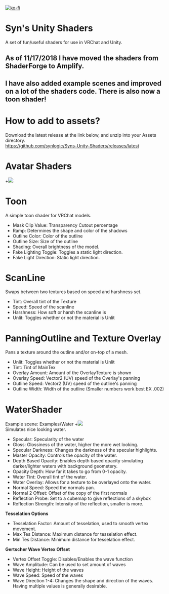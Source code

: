 [![ko-fi](https://ko-fi.com/img/githubbutton_sm.svg)](https://ko-fi.com/W7W21OEBU)
# Syn's Unity Shaders
A set of fun/useful shaders for use in VRChat and Unity.  

## As of 11/17/2018 I have moved the shaders from ShaderForge to Amplify.
## I have also added example scenes and improved on a lot of the shaders code.  There is also now a toon shader!

# How to add to assets?  
Download the latest release at the link below, and unzip into your Assets directory.  
https://github.com/synlogic/Syns-Unity-Shaders/releases/latest
  
# Avatar Shaders
+<img src="Syns-Unity-Shaders/Assets/avatar-shaders.gif?raw=true">
  
# Toon
A simple toon shader for VRChat models.
  * Mask Clip Value:  Transparency Cutout percentage
  * Ramp:  Determines the shape and color of the shadows
  * Outline Color:  Color of the outline
  * Outline Size:  Size of the outline
  * Shading:  Overall brightness of the model.
  * Fake Lighting Toggle:  Toggles a static light direction.
  * Fake Light Direction:  Static light direction.
  
# ScanLine  
Swaps between two textures based on speed and harshness set.
  * Tint:      Overall tint of the Texture
  * Speed:     Speed of the scanline
  * Harshness: How soft or harsh the scanline is
  * Unlit:     Toggles whether or not the material is Unlit
  
# PanningOutline and Texture Overlay
Pans a texture around the outline and/or on-top of a mesh.  
  * Unlit:     		 Toggles whether or not the material is Unlit
  * Tint:  			 Tint of MainTex
  * Overlay Amount:  Amount of the OverlayTexture is shown
  * Overlay Speed:   Vector2 (UV) speed of the Overlay's panning
  * Outline Speed:   Vector2 (UV) speed of the outline's panning
  * Outline Width:   Width of the outline (Smaller numbers work best EX .002)
  
  
# WaterShader  
Example scene: Examples/Water
+<img src="Syns-Unity-Shaders/Assets/water-shader.png?raw=true">  
Simulates nice looking water.
  * Specular:            Specularity of the water
  * Gloss:  			 Glossiness of the water, higher the more wet looking.
  * Specular Darkness:   Changes the darkness of the specular highlights.
  * Master Opacity:  	 Controls the opacity of the water.
  * Depth Based Opacity: Enables depth based opacity simulating darker/lighter waters with background geometery.
  * Opacity Depth:       How far it takes to go from 0-1 opacity.
  * Water Tint:          Overall tint of the water.
  * Water Overlay:       Allows for a texture to be overlayed onto the water.
  * Normal Speed:        Speed the normals pan.
  * Normal 2 Offset:     Offset of the copy of the first normals
  * Reflection Probe:    Set to a cubemap to give reflections of a skybox
  * Reflection Strength: Intensity of the reflection, smaller is more.
  
  **Tesselation Options**
  * Tesselation Factor:   Amount of tesselation, used to smooth vertex movement.
  * Max Tes Distance:     Maximum distance for tesselation effect.
  * Min Tes Distance:     Minimum distance for tesselation effect.
  
  **Gertscher Wave Vertex Offset**
  * Vertex Offset Toggle: Disables/Enables the wave function
  * Wave Amplitude:     Can be used to set amount of waves
  * Wave Height:        Height of the waves
  * Wave Speed:         Speed of the waves
  * Wave Direction 1-4: Changes the shape and direction of the waves.  Having multiple values is generally desirable.
